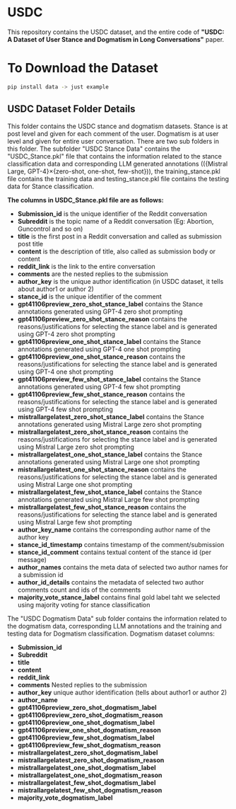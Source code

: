 # USDC
This repository contains the USDC dataset, and the entire code of **"USDC: A Dataset of User Stance and Dogmatism in Long Conversations"** paper.

# To Download the Dataset
``` bash
pip install data -> just example
```


## USDC Dataset Folder Details
This folder contains the USDC stance and dogmatism datasets. Stance is at post level and given for each comment of the user. Dogmatism is at user level and given for entire user conversation.
There are two sub folders in this folder. The subfolder "USDC Stance Data" contains the "USDC_Stance.pkl" file that contains the information related to the stance classification data and corresponding LLM generated annotations (({Mistral Large, GPT-4}×{zero-shot, one-shot, few-shot})), the training_stance.pkl file contains the training data and testing_stance.pkl file contains the testing data for Stance classification. 

**The columns in USDC_Stance.pkl file are as follows:**
- **Submission_id** is the unique identifier of the Reddit conversation
- **Subreddit** is the topic name of a Reddit conversation (Eg: Abortion, Guncontrol and so on) 
- **title** is the first post in a Reddit conversation and called as submission post title
- **content** is the description of title, also called as submission body or content
- **reddit_link** is the link to the entire conversation
- **comments** are the nested replies to the submission
- **author_key** is the unique author identification (in USDC dataset, it tells about author1 or author 2)
- **stance_id** is the unique identifier of the comment
- **gpt41106preview_zero_shot_stance_label** contains the Stance annotations generated using GPT-4 zero shot prompting
- **gpt41106preview_zero_shot_stance_reason** contains the reasons/justifications for selecting the stance label and is generated using GPT-4 zero shot prompting
- **gpt41106preview_one_shot_stance_label** contains the Stance annotations generated using GPT-4 one shot prompting
- **gpt41106preview_one_shot_stance_reason** contains the reasons/justifications for selecting the stance label and is generated using GPT-4 one shot prompting
- **gpt41106preview_few_shot_stance_label** contains the Stance annotations generated using GPT-4 few shot prompting
- **gpt41106preview_few_shot_stance_reason** contains the reasons/justifications for selecting the stance label and is generated using GPT-4 few shot prompting
- **mistrallargelatest_zero_shot_stance_label** contains the Stance annotations generated using Mistral Large zero shot prompting
- **mistrallargelatest_zero_shot_stance_reason** contains the reasons/justifications for selecting the stance label and is generated using Mistral Large zero shot prompting
- **mistrallargelatest_one_shot_stance_label** contains the Stance annotations generated using Mistral Large one shot prompting
- **mistrallargelatest_one_shot_stance_reason** contains the reasons/justifications for selecting the stance label and is generated using Mistral Large one shot prompting
- **mistrallargelatest_few_shot_stance_label** contains the Stance annotations generated using Mistral Large few shot prompting
- **mistrallargelatest_few_shot_stance_reason** contains the reasons/justifications for selecting the stance label and is generated using Mistral Large few shot prompting
- **author_key_name** contains the corresponding author name of the author key
- **stance_id_timestamp** contains timestamp of the comment/submission
- **stance_id_comment** contains textual content of the stance id (per message)
- **author_names** contains the meta data of selected two author names for a submission id
- **author_id_details** contains the metadata of selected two author comments count and ids of the comments
- **majority_vote_stance_label** contains final gold label taht we selected using majority voting for stance classification

The "USDC Dogmatism Data" sub folder contains the information related to the dogmatism data, corresponding LLM annotations and the training and testing data for Dogmatism classification.
Dogmatism dataset columns:
- **Submission_id**
- **Subreddit**
- **title**
- **content**
- **reddit_link**
- **comments** Nested replies to the submission
- **author_key** unique author identification (tells about author1 or author 2)
- **author_name**
- **gpt41106preview_zero_shot_dogmatism_label**
- **gpt41106preview_zero_shot_dogmatism_reason**
- **gpt41106preview_one_shot_dogmatism_label**
- **gpt41106preview_one_shot_dogmatism_reason**
- **gpt41106preview_few_shot_dogmatism_label**
- **gpt41106preview_few_shot_dogmatism_reason**
- **mistrallargelatest_zero_shot_dogmatism_label**
- **mistrallargelatest_zero_shot_dogmatism_reason**
- **mistrallargelatest_one_shot_dogmatism_label**
- **mistrallargelatest_one_shot_dogmatism_reason**
- **mistrallargelatest_few_shot_dogmatism_label**
- **mistrallargelatest_few_shot_dogmatism_reason**
- **majority_vote_dogmatism_label**



